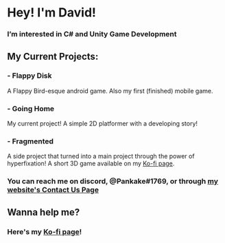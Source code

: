 # Hey! I'm David!
### I’m interested in C# and Unity Game Development
## My Current Projects:
### - Flappy Disk
 A Flappy Bird-esque android game.
 Also my first (finished) mobile game.
### - Going Home
 My current project!
 A simple 2D platformer with a developing story!
### - Fragmented
 A side project that turned into a main project through the power of hyperfixation!
 A short 3D game available on my [Ko-fi page](https://ko-fi.com/dgc).
### You can reach me on discord, **@Pankake#1769**, or through **[my website's Contact Us Page](https://davidgameco.com/contact-us)**

## Wanna help me?
 ### Here's my [Ko-fi page](https://ko-fi.com/dgc)!
<!---
DaveeeP/DaveeeP is a ✨ special ✨ repository because its `README.md` (this file) appears on your GitHub profile.
You can click the Preview link to take a look at your changes.
--->
